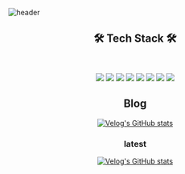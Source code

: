 ![header](https://capsule-render.vercel.app/api?type=cylinder&color=000000&height=150&section=header&text=InseokPark&fontColor=FEDB39&fontSize=70&animation=fadeIn&fontAlignY=55)
<h2 align="center"><b>🛠 Tech Stack 🛠</b></h2>
</br>
<p align="center">
<img src="https://img.shields.io/badge/html-E34F26?style=for-the-badge&logo=html5&logoColor=white">
<img src="https://img.shields.io/badge/css-1572B6?style=for-the-badge&logo=css3&logoColor=white">
<img src="https://img.shields.io/badge/sass-CC6699?style=for-the-badge&logo=css3&logoColor=white">
<img src="https://img.shields.io/badge/javascript-F7DF1E?style=for-the-badge&logo=javascript&logoColor=black">
<img src="https://img.shields.io/badge/jquery-0769AD?style=for-the-badge&logo=jquery&logoColor=white">
<img src="https://img.shields.io/badge/react-61DAFB?style=for-the-badge&logo=react&logoColor=black">
<img src="https://img.shields.io/badge/redux-764ABC?style=for-the-badge&logo=vue.js&logoColor=white">
<img src="https://img.shields.io/badge/vue.js-4FC08D?style=for-the-badge&logo=vue.js&logoColor=white">
</p>
<h2 align="center"><b>Blog</b></h2>
<div align="center">

[![Velog's GitHub stats](https://velog-readme-stats.vercel.app/api/badge?name=dlstjr1106)](https://velog.io/@dlstjr1106)

<h3 align="center"><b>latest</b></h3>

[![Velog's GitHub stats](https://velog-readme-stats.vercel.app/api/list?name=dlstjr1106)](https://velog.io/@dlstjr1106) 

</div>
